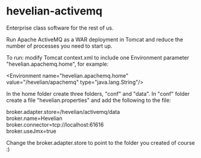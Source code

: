# hevelian-activemq

Enterprise class software for the rest of us.

Run Apache ActiveMQ as a WAR deployment in Tomcat and reduce the number of processes you need to start up.

To run:
modify Tomcat context.xml to include one Environment parameter "hevelian.apachemq.home", for example:

&lt;Environment name="hevelian.apachemq.home" value="/hevelian/apachemq" type="java.lang.String"/&gt;

In the home folder create three folders, "conf" and "data". 
In "conf" folder create a file "hevelian.properties" and add the following to the file:

broker.adapter.store=/hevelian/activemq/data<br/>
broker.name=Hevelian<br/>
broker.connector=tcp://localhost:61616<br/>
broker.useJmx=true<br/>

Change the broker.adapter.store to point to the folder you created of course :)
